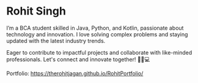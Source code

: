 # Rohit Singh

I’m a BCA student skilled in Java, Python, and Kotlin, passionate about technology and innovation. I love solving complex problems and staying updated with the latest industry trends.

Eager to contribute to impactful projects and collaborate with like-minded professionals. Let's connect and innovate together! 🚀💡💻

Portfolio: https://therohitjagan.github.io/RohitPortfolio/
